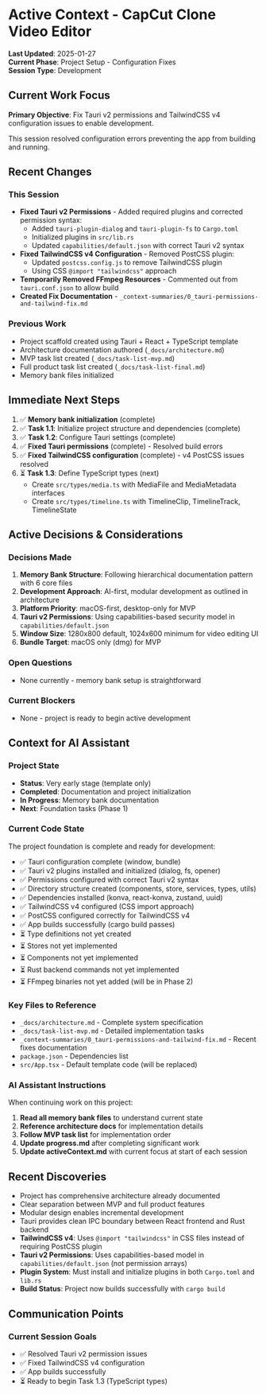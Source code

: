 # Active Context - CapCut Clone Video Editor

**Last Updated**: 2025-01-27  
**Current Phase**: Project Setup - Configuration Fixes  
**Session Type**: Development

## Current Work Focus

**Primary Objective**: Fix Tauri v2 permissions and TailwindCSS v4 configuration issues to enable development.

This session resolved configuration errors preventing the app from building and running.

## Recent Changes

### This Session
- **Fixed Tauri v2 Permissions** - Added required plugins and corrected permission syntax:
  - Added `tauri-plugin-dialog` and `tauri-plugin-fs` to `Cargo.toml`
  - Initialized plugins in `src/lib.rs`
  - Updated `capabilities/default.json` with correct Tauri v2 syntax
- **Fixed TailwindCSS v4 Configuration** - Removed PostCSS plugin:
  - Updated `postcss.config.js` to remove TailwindCSS plugin
  - Using CSS `@import "tailwindcss"` approach
- **Temporarily Removed FFmpeg Resources** - Commented out from `tauri.conf.json` to allow build
- **Created Fix Documentation** - `_context-summaries/0_tauri-permissions-and-tailwind-fix.md`

### Previous Work
- Project scaffold created using Tauri + React + TypeScript template
- Architecture documentation authored (`_docs/architecture.md`)
- MVP task list created (`_docs/task-list-mvp.md`)
- Full product task list created (`_docs/task-list-final.md`)
- Memory bank files initialized

## Immediate Next Steps

1. ✅ **Memory bank initialization** (complete)
2. ✅ **Task 1.1**: Initialize project structure and dependencies (complete)
3. ✅ **Task 1.2**: Configure Tauri settings (complete)
4. ✅ **Fixed Tauri permissions** (complete) - Resolved build errors
5. ✅ **Fixed TailwindCSS configuration** (complete) - v4 PostCSS issues resolved
6. ⏳ **Task 1.3**: Define TypeScript types (next)
   - Create `src/types/media.ts` with MediaFile and MediaMetadata interfaces
   - Create `src/types/timeline.ts` with TimelineClip, TimelineTrack, TimelineState

## Active Decisions & Considerations

### Decisions Made
1. **Memory Bank Structure**: Following hierarchical documentation pattern with 6 core files
2. **Development Approach**: AI-first, modular development as outlined in architecture
3. **Platform Priority**: macOS-first, desktop-only for MVP
4. **Tauri v2 Permissions**: Using capabilities-based security model in `capabilities/default.json`
5. **Window Size**: 1280x800 default, 1024x600 minimum for video editing UI
6. **Bundle Target**: macOS only (dmg) for MVP

### Open Questions
- None currently - memory bank setup is straightforward

### Current Blockers
- None - project is ready to begin active development

## Context for AI Assistant

### Project State
- **Status**: Very early stage (template only)
- **Completed**: Documentation and project initialization
- **In Progress**: Memory bank documentation
- **Next**: Foundation tasks (Phase 1)

### Current Code State
The project foundation is complete and ready for development:
- ✅ Tauri configuration complete (window, bundle)
- ✅ Tauri v2 plugins installed and initialized (dialog, fs, opener)
- ✅ Permissions configured with correct Tauri v2 syntax
- ✅ Directory structure created (components, store, services, types, utils)
- ✅ Dependencies installed (konva, react-konva, zustand, uuid)
- ✅ TailwindCSS v4 configured (CSS import approach)
- ✅ PostCSS configured correctly for TailwindCSS v4
- ✅ App builds successfully (cargo build passes)
- ⏳ Type definitions not yet created
- ⏳ Stores not yet implemented
- ⏳ Components not yet implemented
- ⏳ Rust backend commands not yet implemented
- ⏳ FFmpeg binaries not yet added (will be in Phase 2)

### Key Files to Reference
- `_docs/architecture.md` - Complete system specification
- `_docs/task-list-mvp.md` - Detailed implementation tasks
- `_context-summaries/0_tauri-permissions-and-tailwind-fix.md` - Recent fixes documentation
- `package.json` - Dependencies list
- `src/App.tsx` - Default template code (will be replaced)

### AI Assistant Instructions
When continuing work on this project:
1. **Read all memory bank files** to understand current state
2. **Reference architecture docs** for implementation details
3. **Follow MVP task list** for implementation order
4. **Update progress.md** after completing significant work
5. **Update activeContext.md** with current focus at start of each session

## Recent Discoveries

- Project has comprehensive architecture already documented
- Clear separation between MVP and full product features
- Modular design enables incremental development
- Tauri provides clean IPC boundary between React frontend and Rust backend
- **TailwindCSS v4**: Uses `@import "tailwindcss"` in CSS files instead of requiring PostCSS plugin
- **Tauri v2 Permissions**: Uses capabilities-based model in `capabilities/default.json` (not permission arrays)
- **Plugin System**: Must install and initialize plugins in both `Cargo.toml` and `lib.rs`
- **Build Status**: Project now builds successfully with `cargo build`

## Communication Points

### Current Session Goals
- ✅ Resolved Tauri v2 permission issues
- ✅ Fixed TailwindCSS v4 configuration
- ✅ App builds successfully
- ⏳ Ready to begin Task 1.3 (TypeScript types)